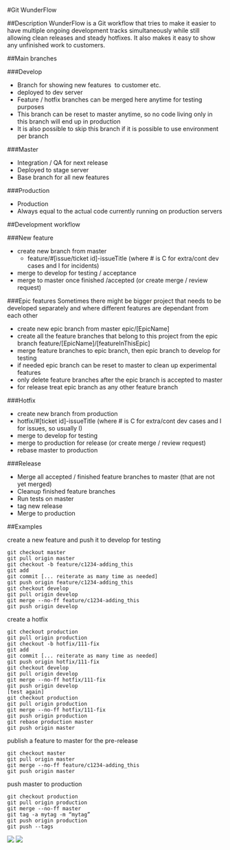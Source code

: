 #Git WunderFlow

##Description
WunderFlow is a Git workflow that tries to make it easier to have multiple ongoing development tracks simultaneously while still allowing clean releases and steady hotfixes. It also makes it easy to show any unfinished work to customers. 

##Main branches

###Develop
- Branch for showing new features  to customer etc.
- deployed to dev server
- Feature / hotfix branches can be merged here anytime for testing purposes
- This branch can be reset to master anytime, so no code living only in this branch will end up in production
- It is also possible to skip this branch if it is possible to use environment per branch

###Master
- Integration / QA for next release
- Deployed to stage server
- Base branch for all new features

###Production
- Production
- Always equal to the actual code currently running on production servers


##Development workflow

###New feature
- create new branch from master 
  - feature/#[issue/ticket id]-issueTitle (where # is C for extra/cont dev cases and I for incidents)
- merge to develop for testing / acceptance
- merge to master once finished /accepted (or create merge / review request)

###Epic features
Sometimes there might be bigger project that needs to be developed separately and where different features are dependant from each other
- create new epic branch from master epic/[EpicName]
- create all the feature branches that belong to this project from the epic branch feature/[EpicName]/[featureInThisEpic]
- merge feature branches to epic branch, then epic branch to develop for testing
- if needed epic branch can be reset to master to clean up experimental features
- only delete feature branches after the epic branch is accepted to master
- for release treat epic branch as any other feature branch 

###Hotfix
- create new branch from production
- hotfix/#[ticket id]-issueTitle (where # is C for extra/cont dev cases and I for issues, so usually I)
- merge to develop for testing
- merge to production for release (or create merge / review request)
- rebase master to production


###Release
- Merge all accepted / finished feature branches to master (that are not yet merged)
- Cleanup finished feature branches
- Run tests on master
- tag new release
- Merge to production

##Examples

create a new feature and push it to develop for testing
```
git checkout master
git pull origin master
git checkout -b feature/c1234-adding_this
git add
git commit [... reiterate as many time as needed]
git push origin feature/c1234-adding_this
git checkout develop
git pull origin develop
git merge --no-ff feature/c1234-adding_this
git push origin develop
```
create a hotfix
```
git checkout production
git pull origin production
git checkout -b hotfix/111-fix
git add
git commit [... reiterate as many time as needed]
git push origin hotfix/111-fix
git checkout develop
git pull origin develop
git merge --no-ff hotfix/111-fix
git push origin develop
[test again]
git checkout production
git pull origin production
git merge --no-ff hotfix/111-fix
git push origin production
git rebase production master
git push origin master
```
publish a feature to master for the pre-release
```
git checkout master
git pull origin master
git merge --no-ff feature/c1234-adding_this
git push origin master
```

push master to production
```
git checkout production
git pull origin production
git merge --no-ff master
git tag -a mytag -m “mytag”
git push origin production
git push --tags
```

![](https://raw.githubusercontent.com/wunderkraut/wunderflow/master/img/WunderFlow1.png)
![](https://raw.githubusercontent.com/wunderkraut/wunderflow/master/img/WunderFlow_epic1.png)
